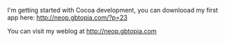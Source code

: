 

I'm getting started with Cocoa development, you can downlooad my first app here: http://neop.gbtopia.com/?p=23

You can visit my weblog at http://neop.gbtopia.com
